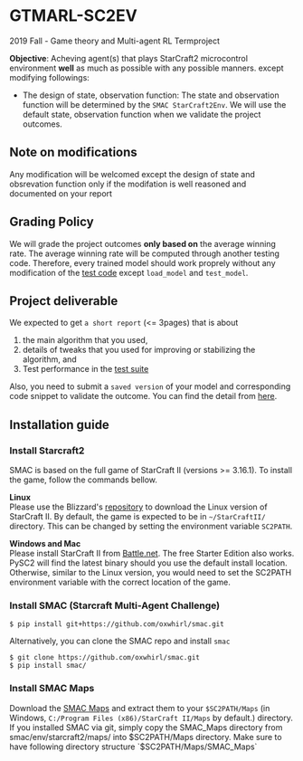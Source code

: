 # GTMARL-SC2EV
2019 Fall - Game theory and Multi-agent RL Termproject

__Objective__: Acheving agent(s) that plays StarCraft2 microcontrol environment __well__ as much as possible with any possible manners.
except modifying followings:
* The design of state, observation function: The state and observation function will be determined by the `SMAC StarCraft2Env`. We will use the default state, observation function when we validate the project outcomes.

## Note on modifications
Any modification will be welcomed except the design of state and obsrevation function only if the modifation is well reasoned and documented on your report

## Grading Policy
We will grade the project outcomes __only based on__ the average winning rate. The average winning rate will be computed through another testing code. Therefore, every trained model should work proprely without any modification of the [test code](https://github.com/Junyoungpark/GTMARL-SC2EV/blob/master/test/run_model.py) except `load_model` and `test_model`.

## Project deliverable
We expected to get `a short report` (<= 3pages) that is about 
1. the main algorithm that you used, 
2. details of tweaks that you used for improving or stabilizing the algorithm, and 
3. Test performance in the [test suite](https://github.com/Junyoungpark/GTMARL-SC2EV/blob/master/test/run_model.py) 

Also, you need to submit a `saved version` of your model and corresponding code snippet to validate the outcome. You can find the detail from [here](https://github.com/Junyoungpark/GTMARL-SC2EV/blob/master/test/run_model.py).

## Installation guide

### Install Starcraft2   
SMAC is based on the full game of StarCraft II (versions >= 3.16.1). To install the game, follow the commands bellow.  

__Linux__  
Please use the Blizzard's [repository](https://github.com/Blizzard/s2client-proto#downloads) to download the Linux version of StarCraft II. By default, the game is expected to be in `~/StarCraftII/` directory. This can be changed by setting the environment variable `SC2PATH`.  

__Windows and Mac__  
Please install StarCraft II from [Battle.net](https://starcraft2.com/). The free Starter Edition also works. PySC2 will find the latest binary should you use the default install location. Otherwise, similar to the Linux version, you would need to set the SC2PATH environment variable with the correct location of the game.


###  Install SMAC (Starcraft Multi-Agent Challenge)

```
$ pip install git+https://github.com/oxwhirl/smac.git
```

Alternatively, you can clone the SMAC repo and install `smac`
```
$ git clone https://github.com/oxwhirl/smac.git
$ pip install smac/
```

### Install SMAC Maps

Download the [SMAC Maps](https://github.com/oxwhirl/smac/releases/download/v0.1-beta1/SMAC_Maps.zip) and extract them to your `$SC2PATH/Maps` (in Windows, `C:/Program Files (x86)/StarCraft II/Maps` by default.) directory. If you installed SMAC via git, simply copy the SMAC_Maps directory from smac/env/starcraft2/maps/ into $SC2PATH/Maps directory. Make sure to have following directory structure `$SC2PATH/Maps/SMAC_Maps`


